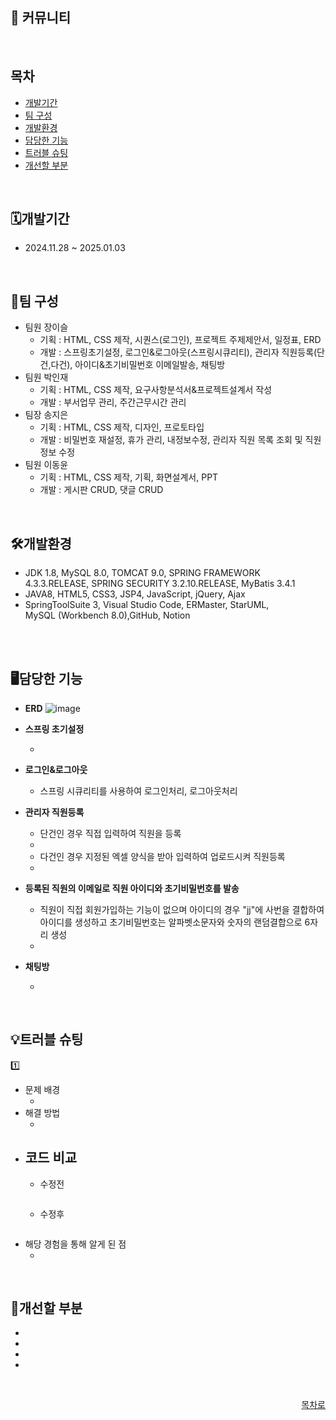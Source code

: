 :speech_balloon: 커뮤니티
-


<br>

## 목차
  - [개발기간](#개발기간)
  - [팀 구성](#팀-구성)
  - [개발환경](#개발환경)
  - [담당한 기능](#담당한-기능)
  - [트러블 슈팅](#트러블-슈팅)
  - [개선할 부분](#개선할-부분)


<br>


🗓️개발기간 
-
  + 2024.11.28 ~ 2025.01.03

<br>

👥팀 구성
-
  + 팀원 장이슬
    + 기획 : HTML, CSS 제작, 시퀀스(로그인), 프로젝트 주제제안서, 일정표, ERD
    + 개발 : 스프링초기설정, 로그인&로그아웃(스프링시큐리티), 관리자 직원등록(단건,다건), 아이디&초기비밀번호 이메일발송, 채팅방
  + 팀원 박인재
    + 기획 : HTML, CSS 제작, 요구사항분석서&프로젝트설계서 작성
    + 개발 : 부서업무 관리, 주간근무시간 관리
  + 팀장 송지은
    + 기획 : HTML, CSS 제작, 디자인, 프로토타입
    + 개발 : 비밀번호 재설정, 휴가 관리, 내정보수정, 관리자 직원 목록 조회 및 직원 정보 수정
  + 팀원 이동윤
    + 기획 : HTML, CSS 제작, 기획, 화면설계서, PPT
    + 개발 : 게시판 CRUD, 댓글 CRUD 
  

<br>

🛠개발환경
-
  + JDK 1.8, MySQL 8.0, TOMCAT 9.0, SPRING FRAMEWORK 4.3.3.RELEASE, SPRING SECURITY 3.2.10.RELEASE, MyBatis 3.4.1
  + JAVA8, HTML5, CSS3, JSP4, JavaScript, jQuery, Ajax
  + SpringToolSuite 3, Visual Studio Code, ERMaster, StarUML, MySQL (Workbench 8.0),GitHub, Notion

<br>


<br>

🖥담당한 기능
-
  - **ERD**
  ![image](https://github.com/user-attachments/assets/60eedb76-2fca-4855-940d-1f5528a52664)

  - **스프링 초기설정**
    - &nbsp;
  - **로그인&로그아웃**
    - 스프링 시큐리티를 사용하여 로그인처리, 로그아웃처리
  - **관리자 직원등록**
    - 단건인 경우 직접 입력하여 직원을 등록
    - &nbsp;
    - 다건인 경우 지정된 엑셀 양식을 받아 입력하여 업로드시켜 직원등록
    - &nbsp;
  - **등록된 직원의 이메일로 직원 아이디와 초기비밀번호를 발송**
    - 직원이 직접 회원가입하는 기능이 없으며 아이디의 경우 "jj"에 사번을 결합하여 아이디를 생성하고 초기비밀번호는 알파벳소문자와 숫자의 랜덤결합으로 6자리 생성
    - &nbsp;
  - **채팅방**
    - &nbsp;



<br>

💡트러블 슈팅
-
1️⃣ 
  - 문제 배경
    - &nbsp;
  - 해결 방법
    - &nbsp;
  - 코드 비교
    - 
      - 수정전
      ```
      ```
      - 수정후
      ```
      ``` 
  - 해당 경험을 통해 알게 된 점
    - &nbsp;


<br>


📝개선할 부분
-
  - 
  - 
  - 
  - 
 
<br>
     
<div align="right">
  
[목차로](#목차)

</div>
